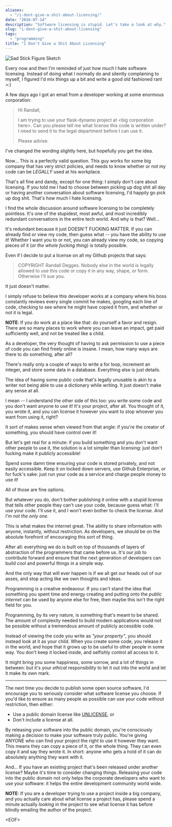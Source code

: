 ```yaml
---
aliases:
  - "/i-dont-give-a-shit-about-licensing/"
date: "2016-07-14"
description: "Software licensing is stupid. Let's take a look at why."
slug: "i-dont-give-a-shit-about-licensing"
tags:
  - "programming"
title: "I Don't Give a Shit About Licensing"
---
```



![Sad Stick Figure Sketch][]


Every now and then I'm reminded of just *how much* I hate software licensing.
Instead of doing what I normally do and silently complaining to myself, I
figured I'd mix things up a bit and write a good old fashioned rant >:)

A few days ago I got an email from a developer working at some enormous
corporation:

> Hi Randall,
>
> I am trying to use your flask-dynamo project at &lt;big corporation here&gt;.
> Can you please tell me what license this code is written under?  I need to
> send it to the legal department before I can use it.
>
> Please advise.

I've changed the wording slightly here, but hopefully you get the idea.

Now...  This is a perfectly valid question.  This guy works for some big company
that has very strict policies, and needs to know whether or not my code can be
*LEGALLY* used at his workplace.

That's all fine and dandy, except for one thing: I simply don't care about
licensing.  If you told me I had to choose between picking up dog shit all day
or having another conversation about software licensing, I'd happily go pick up
dog shit.  That's how much I hate licensing.

I find the whole discussion around software licensing to be completely
pointless.  It's one of the stupidest, most awful, and most incredibly redundant
conversations in the entire tech world.  And why is that?  Well...

It's redundant because it just DOESN'T FUCKING MATTER.  If you can already
find or view my code, then guess what -- you have the ability to use it!
Whether I want you to or not, you can already view my code, so copying pieces of
it (*or the whole fucking thing*) is totally possible.

Even if I decide to put a license on all my Github projects that says:

> COPYRIGHT Randall Degges.  Nobody else in the world is legally allowed to use
> this code or copy it in any way, shape, or form. Otherwise I'll sue you.

It just doesn't matter.

I simply refuse to believe this developer works at a company where his boss
constantly reviews every single commit he makes, googling each line of code,
checking to see where he might have copied it from, and whether or not it is
legal.

**NOTE**: If you do work at a place like that: do yourself a favor and resign.
There are so many places to work where you can leave an impact, get paid
sufficiently well, and not be treated like a child.

As a developer, the very thought of having to ask permission to use a piece of
code you can find freely online is insane.  I mean, how many ways are there to
do something, after all?

There's really only a couple of ways to write a for loop, increment an integer,
and store some data in a database.  Everything else is just details.

The idea of having some public code that's legally unusable is akin to a writer
not being able to use a dictionary while writing.  It just doesn't make any
sense at all.

I mean -- I understand the other side of this too: you write some code and you
don't want anyone to use it!  It's your project, after all.  You thought of it,
you wrote it, and you can license it however you want to stop whoever you want
from using it, right?

It sort of makes sense when viewed from that angle: if you're the creator of
something, you should have control over it!

But let's get real for a minute: if you build something and you don't want other
people to use it, the solution is a lot simpler than licensing: just don't
fucking make it publicly accessible!

Spend some damn time ensuring your code is stored privately, and not easily
accessible.  Keep it on locked down servers, use Github Enterprise, or for
fuck's sake: just run your code as a service and charge people money to use it!

All of those are fine options.

But whatever you do, don't bother publishing it online with a stupid license
that tells other people they can't use your code, because guess what: I'll use
your code.  I'll use it, and I won't even bother to check the license.  *And I'm
not the only one.*

This is what makes the internet great.  The ability to share information with
anyone, instantly, without restriction.  As developers, we should be on the
absolute forefront of encouraging this sort of thing.

After all: everything we do is built on top of thousands of layers of
abstraction of the programmers that came before us.  It's our job to contribute
forward and ensure that the next generation of developers can build cool and
powerful things in a simple way.

And the only way that will ever happen is if we all get our heads out of our
asses, and stop acting like we own thoughts and ideas.

Programming is a creative endeavour.  If you can't stand the idea that something
you spent time and energy creating and putting onto the *public internet* can
be used by anyone else for free, then maybe this isn't the right field for you.

Programming, by its very nature, is something that's meant to be shared.  The
amount of complexity needed to build modern applications would not be possible
without a tremendous amount of publicly accessible code.

Instead of viewing the code you write as *"your property"*, you should instead
look at it as your child.  When you create some code, you release it in the
world, and hope that it grows up to be useful to other people in some way.  You
don't keep it locked inside, and selfishly control all access to it.

It might bring you some happiness, some sorrow, and a lot of things in between:
but it's your *ethical* responsibility to let it out into the world and let it
make its own mark.

<hr/>

The next time you decide to publish some open source software, I'd encourage you
to seriously consider what software license you choose.  If you'd like to ensure
as many people as possible can use your code without restriction, then either:

- Use a public domain license like [UNLICENSE][], or
- Don't include a license at all.

By releasing your software into the public domain, you're consciously making a
decision to make your software truly public.  You're giving ANYONE who can find
your project the right to use it however they want.  This means they can copy
a piece of it, or the whole thing.  They can even copy it and say they wrote
it.  In short: anyone who gets a hold of it can do absolutely anything they
want with it.

And...  If you have an existing project that's been released under another
license?  Maybe it's time to consider changing things.  Releasing your code into
the public domain not only helps the corporate developers who want to use your
software: it helps the entire development community world wide.

**NOTE**: If you are a developer trying to use a project inside a big company,
and you actually care about what license a project has, please spend a minute
actually *looking* in the project to see what license it has before blindly
emailing the author of the project.

&lt;EOF&gt;


  [Sad Stick Figure Sketch]: /static/images/2016/sad-stick-figure-sketch.png "Sad Stick Figure Sketch"
  [UNLICENSE]: http://unlicense.org/ "UNLICENSE"
